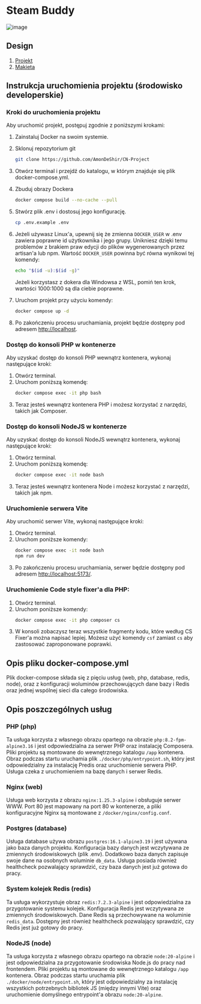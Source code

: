 # Steam Buddy
![image](https://github.com/MRR-Group/steam-buddy/assets/13831258/f1d06251-a04a-44e2-9cca-f38bd99b7ead)

## Design 
1. [Projekt](https://www.figma.com/file/DkGX5QuYV7KDkgSXoGyJJp/project?type=design&node-id=0-1&mode=design&t=x22JRDL5LnHpUACr-0)
2. [Makieta](https://www.figma.com/proto/DkGX5QuYV7KDkgSXoGyJJp/project?type=design&node-id=31-165&t=x22JRDL5LnHpUACr-0&scaling=scale-down&page-id=0%3A1&starting-point-node-id=31%3A165)

## Instrukcja uruchomienia projektu (środowisko developerskie)
### Kroki do uruchomienia projektu
Aby uruchomić projekt, postępuj zgodnie z poniższymi krokami:

1. Zainstaluj Docker na swoim systemie.
2. Sklonuj repozytorium git
    ```bash
    git clone https://github.com/AmonDeShir/CN-Project
    ```
3. Otwórz terminal i przejdź do katalogu, w którym znajduje się plik docker-compose.yml.
4. Zbuduj obrazy Dockera
    ```bash
    docker compose build --no-cache --pull   
    ```
5. Stwórz plik .env i dostosuj jego konfigurację.
    ```bash
    cp .env.example .env
    ```
6. Jeżeli używasz Linux'a, upewnij się że zmienna `DOCKER_USER` w .env zawiera poprawne id użytkownika i jego grupy. Unikniesz dzięki temu problemów z brakiem praw edycji do plików wygenerowanych przez artisan'a lub npm. Wartość `DOCKER_USER` powinna być równa wynikowi tej komendy:
    ```bash
    echo "$(id -u):$(id -g)"
    ```
    Jeżeli korzystasz z dokera dla Windowsa z WSL, pomiń ten krok, wartości 1000:1000 są dla ciebie poprawne.

7. Uruchom projekt przy użyciu komendy:
    ```bash
    docker compose up -d
    ```
8. Po zakończeniu procesu uruchamiania, projekt będzie dostępny pod adresem [http://localhost](http://localhost).

### Dostęp do konsoli PHP w kontenerze
Aby uzyskać dostęp do konsoli PHP wewnątrz kontenera, wykonaj następujące kroki:

1. Otwórz terminal.
2. Uruchom poniższą komendę:
    ```bash
    docker compose exec -it php bash
    ```
3. Teraz jesteś wewnątrz kontenera PHP i możesz korzystać z narzędzi, takich jak Composer.

### Dostęp do konsoli NodeJS w kontenerze
Aby uzyskać dostęp do konsoli NodeJS wewnątrz kontenera, wykonaj następujące kroki:

1. Otwórz terminal.
2. Uruchom poniższą komendę:
    ```bash
    docker compose exec -it node bash
    ```
3. Teraz jesteś wewnątrz kontenera Node i możesz korzystać z narzędzi, takich jak npm.

### Uruchomienie serwera Vite
Aby uruchomić serwer Vite, wykonaj następujące kroki:

1. Otwórz terminal.
2. Uruchom poniższe komendy:
    ```bash
    docker compose exec -it node bash
    npm run dev
    ```
3. Po zakończeniu procesu uruchamiania, serwer będzie dostępny pod adresem [http://localhost:5173/](http://localhost:5173/).

### Uruchomienie Code style fixer'a dla PHP:
1. Otwórz terminal.
2. Uruchom poniższe komendy:
    ```bash
    docker compose exec -it php composer cs
    ```
3. W konsoli zobaczysz teraz wszystkie fragmenty kodu, które według CS Fixer'a można napisać lepiej. Możesz użyć komendy `csf` zamiast `cs` aby zastosować zaproponowane poprawki.

## Opis pliku docker-compose.yml
Plik docker-compose składa się z pięciu usług (web, php, database, redis, node), oraz z konfiguracji woluminów przechowujących dane bazy i Redis oraz jednej wspólnej sieci dla całego środowiska.

## Opis poszczególnych usług
### PHP (php)
Ta usługa korzysta z własnego obrazu opartego na obrazie `php:8.2-fpm-alpine3.16` i jest odpowiedzialna za serwer PHP oraz instalację Composera. Pliki projektu są montowane do wewnętrznego katalogu `/app` kontenera. Obraz podczas startu uruchamia plik `./docker/php/entrypoint.sh`, który jest odpowiedzialny za instalację Predis oraz uruchomienie serwera PHP. Usługa czeka z uruchomieniem na bazę danych i serwer Redis.

### Nginx (web)
Usługa web korzysta z obrazu `nginx:1.25.3-alpine` i obsługuje serwer WWW. Port 80 jest mapowany na port 80 w kontenerze, a pliki konfiguracyjne Nginx są montowane z `/docker/nginx/config.conf`.

### Postgres (database)
Usługa database używa obrazu `postgres:16.1-alpine3.19` i jest używana jako baza danych projektu. Konfiguracja bazy danych jest wczytywana ze zmiennych środowiskowych (plik .env). Dodatkowo baza danych zapisuje swoje dane na osobnych woluminie `db_data`. Usługa posiada również healthcheck pozwalający sprawdzić, czy baza danych jest już gotowa do pracy.

### System kolejek Redis (redis)
Ta usługa wykorzystuje obraz `redis:7.2.3-alpine` i jest odpowiedzialna za przygotowanie systemu kolejek. Konfiguracja Redis jest wczytywana ze zmiennych środowiskowych. Dane Redis są przechowywane na woluminie `redis_data`. Dostępny jest również healthcheck pozwalający sprawdzić, czy Redis jest już gotowy do pracy.

### NodeJS (node)
Ta usługa korzysta z własnego obrazu opartego na obrazie `node:20-alpine` i jest odpowiedzialna za przygotowanie środowiska Node.js do pracy nad frontendem. Pliki projektu są montowane do wewnętrznego katalogu `/app` kontenera. Obraz podczas startu uruchamia plik `./docker/node/entrypoint.sh`, który jest odpowiedzialny za instalację wszystkich potrzebnych bibliotek JS (między innymi Vite) oraz uruchomienie domyślnego entrypoint'a obrazu `node:20-alpine`.
